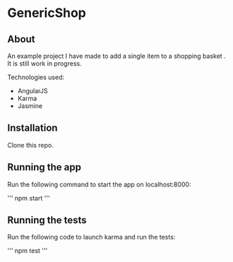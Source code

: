 # GenericShop

## About

An example project I have made to add a single item to a shopping basket . It is still work in progress.

Technologies used:
- AngularJS
- Karma
- Jasmine

## Installation

Clone this repo.

## Running the app

Run the following command to start the app on localhost:8000:

'''
npm start
'''

## Running the tests

Run the following code to launch karma and run the tests:

'''
npm test
'''